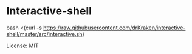 # Interactive-shell

bash <(curl -s https://raw.githubusercontent.com/drKraken/interactive-shell/master/src/interactive.sh)

License: MIT
